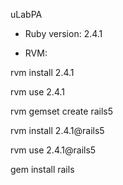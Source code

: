uLabPA


- Ruby version: 2.4.1

- RVM:

rvm install 2.4.1

rvm use 2.4.1

rvm gemset create rails5

rvm install 2.4.1@rails5

rvm use 2.4.1@rails5

gem install rails
